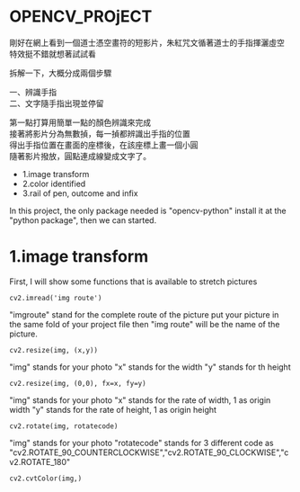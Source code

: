 # OPENCV_PROjECT

剛好在網上看到一個道士憑空畫符的短影片，朱紅咒文循著道士的手指揮灑虛空    
特效挺不錯就想著試試看    


拆解一下，大概分成兩個步驟   

一、辨識手指  
二、文字隨手指出現並停留
  
  
第一點打算用簡單一點的顏色辨識來完成  
接著將影片分為無數揁，每一揁都辨識出手指的位置  
得出手指位置在畫面的座標後，在該座標上畫一個小圓  
隨著影片撥放，圓點連成線變成文字了。  

*  1.image transform
*  2.color identified
*  3.rail of pen, outcome and infix

In this project, the only package needed is "opencv-python"
install it at the "python package", then we can started.




# 1.image transform
First, I will show some functions that is available to stretch pictures

    cv2.imread('img route')
"imgroute" stand for the complete route of the picture
put your picture in the same fold of your project file
then "img route" will be the name of the picture.


    cv2.resize(img, (x,y))
"img" stands for your photo
"x" stands for the width
"y" stands for th height

    cv2.resize(img, (0,0), fx=x, fy=y)
"img" stands for your photo
"x" stands for the rate of width, 1 as origin width
"y" stands for the rate of height, 1 as origin height

    cv2.rotate(img, rotatecode)
"img" stands for your photo
"rotatecode" stands for 3 different code as "cv2.ROTATE_90_COUNTERCLOCKWISE","cv2.ROTATE_90_CLOCKWISE","cv2.ROTATE_180"

    cv2.cvtColor(img,)

